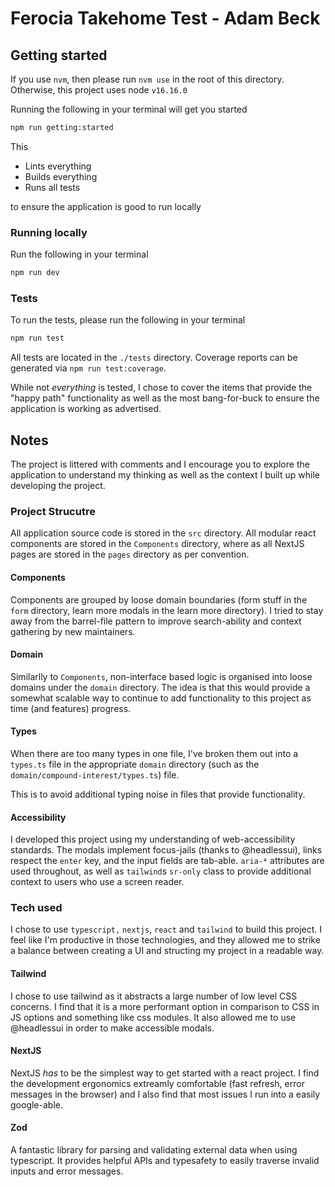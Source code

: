 # Ferocia Takehome Test - Adam Beck
## Getting started
If you use `nvm`, then please run `nvm use` in the root of this directory. Otherwise, this project uses node `v16.16.0`

Running the following in your terminal will get you started

```sh
npm run getting:started
```

This
- Lints everything
- Builds everything
- Runs all tests

to ensure the application is good to run locally

### Running locally

Run the following in your terminal

```sh
npm run dev
```

### Tests

To run the tests, please run the following in your terminal

```sh
npm run test
```

All tests are located in the `./tests` directory. Coverage reports can be generated via `npm run test:coverage`.

While not _everything_ is tested, I chose to cover the items that provide
the "happy path" functionality as well as the most bang-for-buck to ensure the application is working as advertised.

## Notes

The project is littered with comments and I encourage
you to explore the application to understand my thinking
as well as the context I built up while developing the project.

### Project Strucutre

All application source code is stored in the `src` directory. All modular react components are stored in the `Components` directory, where as all NextJS pages are stored in the `pages` directory as per convention.

#### Components

Components are grouped by loose domain boundaries (form stuff in the `form` directory, learn more modals in the learn more directory). I tried to stay away from the barrel-file pattern to improve search-ability and context gathering by new maintainers.

#### Domain

Similarlly to `Components`, non-interface based logic is organised into loose domains under the `domain` directory. The idea is that this would provide a somewhat scalable way to continue to add functionality to this project as time (and features) progress.

#### Types

When there are too many types in one file, I've broken them out into a `types.ts` file in the appropriate `domain` directory (such as the `domain/compound-interest/types.ts`) file.

This is to avoid additional typing noise in files that provide functionality.

#### Accessibility

I developed this project using my understanding of web-accessibility standards. The modals implement focus-jails (thanks to @headlessui), links respect the `enter` key, and the input fields are tab-able. `aria-*` attributes are used throughout, as well as `tailwind`s `sr-only` class to provide additional context to users who use a screen reader.

### Tech used

I chose to use `typescript,` `nextjs`, `react` and `tailwind` to build this project.
I feel like I'm productive in those technologies, and they allowed me to strike a balance
between creating a UI and structing my project in a readable way.

#### Tailwind

I chose to use tailwind as it abstracts a large number of low level CSS concerns.
I find that it is a more performant option in comparison to CSS in JS options and something
like css modules. It also allowed me to use @headlessui in order to make accessible modals.

#### NextJS

NextJS _has_ to be the simplest way to get started with a react project. I find the
development ergonomics extreamly comfortable (fast refresh, error messages in the browser)
and I also find that most issues I run into a easily google-able.

#### Zod

A fantastic library for parsing and validating external data when using typescript. It provides helpful APIs and typesafety to easily traverse invalid inputs and error messages.

